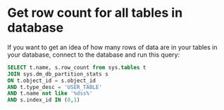 # Get row count for all tables in database

If you want to get an idea of how many rows of data are in your tables in your database, connect to the database and run this query:

```sql
SELECT t.name, s.row_count from sys.tables t
JOIN sys.dm_db_partition_stats s
ON t.object_id = s.object_id
AND t.type_desc = 'USER_TABLE'
AND t.name not like '%dss%'
AND s.index_id IN (0,1)
```